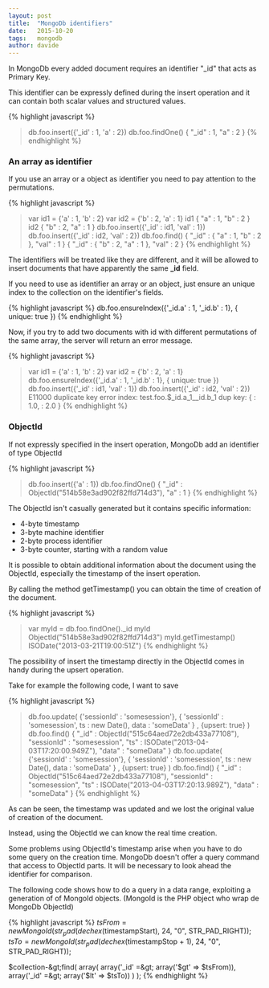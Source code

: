 ```yaml
---
layout: post
title:  "MongoDb identifiers"
date:   2015-10-20
tags:   mongodb
author: davide
---
```


In MongoDb every added document requires an identifier "_id" that acts as Primary Key.

This identifier can be expressly defined during the insert operation and it can contain both scalar values and structured values.

{% highlight javascript %}
> db.foo.insert({'_id' : 1, 'a' : 2})
> db.foo.findOne()
{ "_id" : 1, "a" : 2 }
{% endhighlight %}

### An array as identifier
If you use an array or a object as identifier you need to pay attention to the permutations.

{% highlight javascript %}
> var id1 = {'a' : 1, 'b' : 2}
> var id2 = {'b' : 2, 'a' : 1}
> id1
> { "a" : 1, "b" : 2 }
> id2
{ "b" : 2, "a" : 1 }
> db.foo.insert({'_id' : id1, 'val' : 1})
> db.foo.insert({'_id' : id2, 'val' : 2})
> db.foo.find()
{ "_id" : { "a" : 1, "b" : 2 }, "val" : 1 }
{ "_id" : { "b" : 2, "a" : 1 }, "val" : 2 }
{% endhighlight %}

The identifiers will be treated like they are different, and it will be allowed to insert documents that have apparently the same **_id** field.

If you need to use as identifier an array or an object, just ensure an unique index to the collection on the identifier's fields.

{% highlight javascript %}
db.foo.ensureIndex({'_id.a' : 1, '_id.b' : 1}, { unique: true })
{% endhighlight %}

Now, if you try to add two documents with id with different permutations of the same array, the server will return an error message.

{% highlight javascript %}
> var id1 = {'a' : 1, 'b' : 2}
> var id2 = {'b' : 2, 'a' : 1}
> db.foo.ensureIndex({'_id.a' : 1, '_id.b' : 1}, { unique: true })
> db.foo.insert({'_id' : id1, 'val' : 1})
> db.foo.insert({'_id' : id2, 'val' : 2})
E11000 duplicate key error index: test.foo.$_id.a_1__id.b_1  dup key: { : 1.0, : 2.0 }
{% endhighlight %}

### ObjectId
If not expressly specified in the insert operation, MongoDb add an identifier of type ObjectId

{% highlight javascript %}
> db.foo.insert({'a' : 1})
> db.foo.findOne()
{ "_id" : ObjectId("514b58e3ad902f82ffd714d3"), "a" : 1 }
{% endhighlight %}

The ObjectId isn't casually generated but it contains specific information:

* 4-byte timestamp
* 3-byte machine identifier
* 2-byte process identifier
* 3-byte counter, starting with a random value

It is possible to obtain additional information about the document using the ObjectId, especially the timestamp of the insert operation.

By calling the method getTimestamp() you can obtain the time of creation of the document.

{% highlight javascript %}
> var myId = db.foo.findOne()._id
> myId
ObjectId("514b58e3ad902f82ffd714d3")
> myId.getTimestamp()
ISODate("2013-03-21T19:00:51Z")
{% endhighlight %}

The possibility of insert the timestamp directly in the ObjectId comes in handy during the upsert operation.

Take for example the following code, I want to save

{% highlight javascript %}
> db.foo.update(     {'sessionId' : 'somesession'},     {         'sessionId' : 'somesession',         ts : new Date(),         data : 'someData'     }     , {upsert: true} )
> db.foo.find()
{ "_id" : ObjectId("515c64aed72e2db433a77108"), "sessionId" : "somesession", "ts" : ISODate("2013-04-03T17:20:00.949Z"), "data" : "someData" }
> db.foo.update(     {'sessionId' : 'somesession'},     {         'sessionId' : 'somesession',         ts : new Date(),         data : 'someData'     }     , {upsert: true} )
> db.foo.find()
{ "_id" : ObjectId("515c64aed72e2db433a77108"), "sessionId" : "somesession", "ts" : ISODate("2013-04-03T17:20:13.989Z"), "data" : "someData" }
{% endhighlight %}

As can be seen, the timestamp was updated and we lost the original value of creation of the document.

Instead, using the ObjectId we can know the real time creation.

Some problems using ObjectId's timestamp arise when you have to do some query on the creation time.
MongoDb doesn't offer a query command that access to ObjectId parts. It will be necessary to look ahead the identifier for comparison.

The following code shows how to do a query in a data range, exploiting a generation of of MongoId objects. (MongoId is the PHP object who wrap de MongoDb ObjectId)

{% highlight javascript %}
$tsFrom = new MongoId(str_pad(dechex($timestampStart), 24, "0", STR_PAD_RIGHT));
$tsTo = new MongoId(str_pad(dechex($timestampStop + 1), 24, "0", STR_PAD_RIGHT));

$collection-&gt;find(
    array(
        array('_id' =&gt; array('$gt' =&gt; $tsFrom)),
        array('_id' =&gt; array('$lt' =&gt; $tsTo))
    )
);
{% endhighlight %}

